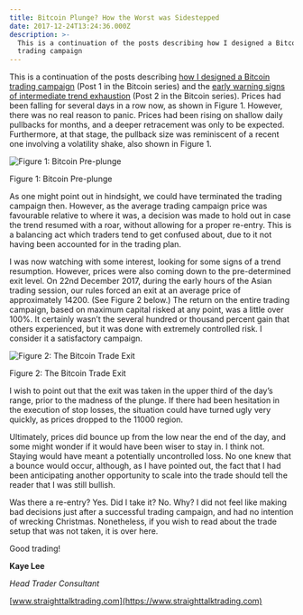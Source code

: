 ```yaml
---
title: Bitcoin Plunge? How the Worst was Sidestepped
date: 2017-12-24T13:24:36.000Z
description: >-
  This is a continuation of the posts describing how I designed a Bitcoin
  trading campaign
---
```

This is a continuation of the posts describing [how I designed a Bitcoin trading campaign](/post/this-is-how-we-traded-bitcoin/)  (Post 1 in the Bitcoin series) and the [early warning signs of intermediate trend exhaustion](/post/this-little-trick-avoided-the-bitcoin-bloodbath/) (Post 2 in the Bitcoin series). Prices had been falling for several days in a row now, as shown in Figure 1. However, there was no real reason to panic. Prices had been rising on shallow daily pullbacks for months, and a deeper retracement was only to be expected. Furthermore, at that stage, the pullback size was reminiscent of a recent one involving a volatility shake, also shown in Figure 1.

![Figure 1: Bitcoin Pre-plunge](/img/24th-december-2017-bitcoin-pre-plunge.jpg)

Figure 1: Bitcoin Pre-plunge

As one might point out in hindsight, we could have terminated the trading campaign then. However, as the average trading campaign price was favourable relative to where it was, a decision was made to hold out in case the trend resumed with a roar, without allowing for a proper re-entry. This is a balancing act which traders tend to get confused about, due to it not having been accounted for in the trading plan.

I was now watching with some interest, looking for some signs of a trend resumption. However, prices were also coming down to the pre-determined exit level. On 22nd December 2017, during the early hours of the Asian trading session, our rules forced an exit at an average price of approximately 14200. (See Figure 2 below.) The return on the entire trading campaign, based on maximum capital risked at any point, was a little over 100%. It certainly wasn’t the several hundred or thousand percent gain that others experienced, but it was done with extremely controlled risk. I consider it a satisfactory campaign.

![Figure 2: The Bitcoin Trade Exit](/img/24th-december-2017-bitcoin-exit.jpg)

Figure 2: The Bitcoin Trade Exit

I wish to point out that the exit was taken in the upper third of the day’s range, prior to the madness of the plunge. If there had been hesitation in the execution of stop losses, the situation could have turned ugly very quickly, as prices dropped to the 11000 region.

Ultimately, prices did bounce up from the low near the end of the day, and some might wonder if it would have been wiser to stay in. I think not. Staying would have meant a potentially uncontrolled loss. No one knew that a bounce would occur, although, as I have pointed out, the fact that I had been anticipating another opportunity to scale into the trade should tell the reader that I was still bullish.

Was there a re-entry? Yes. Did I take it? No. Why? I did not feel like making bad decisions just after a successful trading campaign, and had no intention of wrecking Christmas. Nonetheless, if you wish to read about the trade setup that was not taken, it is over here.

Good trading!

**Kaye Lee**

_Head Trader Consultant_

[www.straighttalktrading.com](https://www.straighttalktrading.com)
